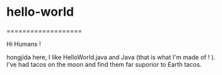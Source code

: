 # hello-world
===================

Hi Humans !

hongjida here, I like HelloWorld.java and Java (that is what I'm made of ! ).
I've had tacos on the moon and find them far suporior to Earth tacos.
